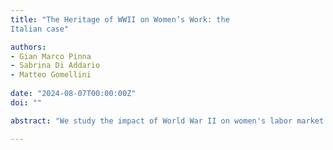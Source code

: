 ```yaml
---
title: "The Heritage of WWII on Women’s Work: the
Italian case"

authors:
- Gian Marco Pinna
- Sabrina Di Addario
- Matteo Gomellini
  
date: "2024-08-07T00:00:00Z"
doi: ""

abstract: "We study the impact of World War II on women's labor market outcomes in Italy, in the short and long run, using a novel dataset that combines information on war fatalities with employment records from the Italian Social Security Institute and Census data. To conduct the analysis, we exploit the exogenous variation at the provincial level of male military fatalities. First, we estimate through a difference-in-differences analysis the short and long-run effects of male soldiers' mortality during the war on women's labor force participation. Then, we check whether WWII had long-lasting effects on wages and the number of worked weeks in the period covered by our sample of administrative data, 1980-1997. Our findings suggest that WWII had both an immediate and persisting impact on female labor force participation and a long-run positive effect on worked weeks. The impact of the war on women's wages remains instead unclear."

---
```

